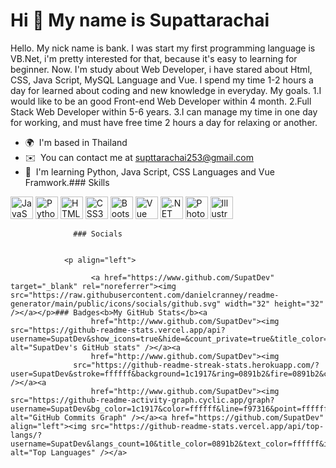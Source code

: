 Hi 👋 My name is Supattarachai
==============================

Hello. My nick name is bank. I was start my first programming language is VB.Net, i'm pretty interested for that, because it's easy to learning for beginner. Now. I'm study about Web Developer, i have stared about Html, CSS, Java Script, MySQL Language and Vue. I spend my time 1-2 hours a day for learned about coding and new knowledge in everyday. My goals. 1.I would like to be an good Front-end Web Developer within 4 month. 2.Full Stack Web Developer within 5-6 years. 3.I can manage my time in one day for working, and must have free time 2 hours a day for relaxing or another.

*   🌍  I'm based in Thailand
*   ✉️  You can contact me at [supttarachai253@gmail.com](mailto:supttarachai253@gmail.com)
*   🧠  I'm learning Python, Java Script, CSS Languages and Vue Framwork.### Skills 
<p align="left">
<a href="https://developer.mozilla.org/en-US/docs/Web/JavaScript" target="_blank" rel="noreferrer"><img src="https://raw.githubusercontent.com/danielcranney/readme-generator/main/public/icons/skills/javascript-colored.svg" width="36" height="36" alt="JavaScript" /></a>
<a href="https://www.python.org/" target="_blank" rel="noreferrer"><img src="https://raw.githubusercontent.com/danielcranney/readme-generator/main/public/icons/skills/python-colored.svg" width="36" height="36" alt="Python" /></a>
<a href="https://developer.mozilla.org/en-US/docs/Glossary/HTML5" target="_blank" rel="noreferrer"><img src="https://raw.githubusercontent.com/danielcranney/readme-generator/main/public/icons/skills/html5-colored.svg" width="36" height="36" alt="HTML5" /></a>
<a href="https://www.w3.org/TR/CSS/#css" target="_blank" rel="noreferrer"><img src="https://raw.githubusercontent.com/danielcranney/readme-generator/main/public/icons/skills/css3-colored.svg" width="36" height="36" alt="CSS3" /></a>
<a href="https://getbootstrap.com/" target="_blank" rel="noreferrer"><img src="https://raw.githubusercontent.com/danielcranney/readme-generator/main/public/icons/skills/bootstrap-colored.svg" width="36" height="36" alt="Bootstrap" /></a>
<a href="https://vuejs.org/" target="_blank" rel="noreferrer"><img src="https://raw.githubusercontent.com/danielcranney/readme-generator/main/public/icons/skills/vuejs-colored.svg" width="36" height="36" alt="Vue" /></a>
<a href="https://dotnet.microsoft.com/en-us/" target="_blank" rel="noreferrer"><img src="https://raw.githubusercontent.com/danielcranney/readme-generator/main/public/icons/skills/dot-net-colored.svg" width="36" height="36" alt=".NET" /></a>
<a href="https://www.adobe.com/uk/products/photoshop.html" target="_blank" rel="noreferrer"><img src="https://raw.githubusercontent.com/danielcranney/readme-generator/main/public/icons/skills/photoshop-colored.svg" width="36" height="36" alt="Photoshop" /></a>
<a href="adobe.com/uk/products/illustrator.html" target="_blank" rel="noreferrer"><img src="https://raw.githubusercontent.com/danielcranney/readme-generator/main/public/icons/skills/illustrator-colored.svg" width="36" height="36" alt="Illustrator" /></a>
</p>
                    
                  ### Socials
                  
                  
                <p align="left">
                          
                      <a href="https://www.github.com/SupatDev" target="_blank" rel="noreferrer"><img src="https://raw.githubusercontent.com/danielcranney/readme-generator/main/public/icons/socials/github.svg" width="32" height="32" /></a></p>### Badges<b>My GitHub Stats</b><a
                      href="http://www.github.com/SupatDev"><img src="https://github-readme-stats.vercel.app/api?username=SupatDev&show_icons=true&hide=&count_private=true&title_color=0891b2&text_color=ffffff&icon_color=f97316&bg_color=1c1917&hide_border=true&show_icons=true" alt="SupatDev's GitHub stats" /></a><a
                      href="http://www.github.com/SupatDev"><img
                  src="https://github-readme-streak-stats.herokuapp.com/?user=SupatDev&stroke=ffffff&background=1c1917&ring=0891b2&fire=0891b2&currStreakNum=ffffff&currStreakLabel=0891b2&sideNums=ffffff&sideLabels=ffffff&dates=ffffff&hide_border=true" /></a><a
                      href="http://www.github.com/SupatDev"><img src="https://github-readme-activity-graph.cyclic.app/graph?username=SupatDev&bg_color=1c1917&color=ffffff&line=f97316&point=ffffff&area_color=1c1917&area=true&hide_border=true&custom_title=GitHub%20Commits%20Graph" alt="GitHub Commits Graph" /></a><a href="https://github.com/SupatDev" align="left"><img src="https://github-readme-stats.vercel.app/api/top-langs/?username=SupatDev&langs_count=10&title_color=0891b2&text_color=ffffff&icon_color=f97316&bg_color=1c1917&hide_border=true&locale=en&custom_title=Top%20%Languages" alt="Top Languages" /></a>
